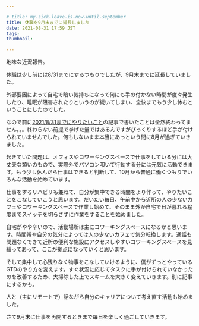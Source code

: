 ```yaml
---

# title: my-sick-leave-is-now-until-september
title: 休職を9月末までに延長しました
date: 2021-08-31 17:59 JST
tags: 
thumbnail:

---
```



地味な近況報告。

休職は少し前には8/31までにするつもりでしたが、9月末までに延長していました。

外部要因によって自宅で暗い気持ちになって何にも手の付かない時間が度々発生したり、睡眠が阻害されたりというのが続いてしまい、全快までもう少し休むということにしたのでした。

なので前に[2021/8/31までにやりたいこと](https://queryok.ikuwow.com/entry/todo-until-august-31/)の記事で書いたことは全然終わってません。。。終わらない前提で挙げた量ではあるんですがびっくりするほど手が付けられていませんでした。何もしないまま本当にあっという間に8月が過ぎていきました。

起きていた問題は、オフィスやコワーキングスペースで仕事をしている分には大丈夫な類いのもので、実際外でパソコン叩いて行動する分には元気に活動できます。もう少し休んだら仕事はできると判断して、10月から普通に働くつもりでいろんな活動を始めています。

仕事をするリハビリも兼ねて、自分が集中できる時間をより作って、やりたいことをこなしていこうと思います。だいたい毎日、午前中から近所の人の少ないカフェやコワーキングスペースで作業し始めて、そのまま外か自宅で日が暮れる程度までスイッチを切らさずに作業をすることを始めました。

自宅がやや辛いので、活動場所は主にコワーキングスペースになるかと思います。時間帯や自分の気分によっては人の少ないカフェで気分転換します。通話も問題なくできて近所の便利な施設にアクセスしやすいコワーキングスペースを見繕ってあって、ここが拠点になっていくと思います。

そして集中して心残りなく物事をこなしていけるように、僕がずっとやっているGTDのやり方を変えます。すぐ状況に応じてタスクに手が付けられていなかったのを改善するため、大掃除した上でスキームを大きく変えていきます。別に記事にするかも。

人と（主にリモートで）話ながら自分のキャリアについて考え直す活動も始めました。

さて9月末に仕事を再開するときまで毎日を楽しく過ごしていきます。
